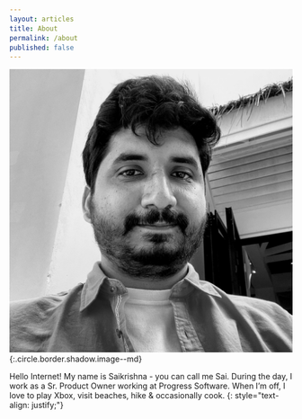 ```yaml
---
layout: articles
title: About
permalink: /about
published: false
---
```

![Image](assets/images/profile.jpg){:.circle.border.shadow.image--md}


Hello Internet! My name is Saikrishna - you can call me Sai. During the day, I work as a Sr. Product Owner working at Progress Software. When I’m off, I love to play Xbox, visit beaches, hike & occasionally cook.
{: style="text-align: justify;"}